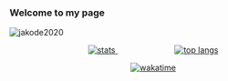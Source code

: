### Welcome to my page

<p align="left"> <img src="https://komarev.com/ghpvc/?username=jakode2020&color=blueviolet" alt="jakode2020" /> </p>

<p align="center">
  <a href="https://github.com/anuraghazra/github-readme-stats" style="vertical-align:middle;margin:0px 50px">
    <img src="https://github-readme-stats.vercel.app/api?username=jakode2020&count_private=true&show_icons=true&theme=dark" alt="stats" />
  </a>
  <a href="https://github.com/anuraghazra/github-readme-stats" style="vertical-align:middle;margin:0px 50px">
    <img src="https://github-readme-stats.vercel.app/api/top-langs/?username=jakode2020&layout=compact&theme=dark" alt="top langs" />
  </a>
</p>

<p align="center">
  <a href="https://github.com/anuraghazra/github-readme-stats">
    <img align="center" src="https://github-readme-stats.vercel.app/api/wakatime?username=jakode2020&theme=dark&layout=compact" alt="wakatime"/>
  </a>
</p>
